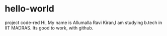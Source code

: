 # hello-world
project code-red
Hi, My name is Allumalla Ravi Kiran,I am studying b.tech in IIT MADRAS.
Its good to work, with github.
